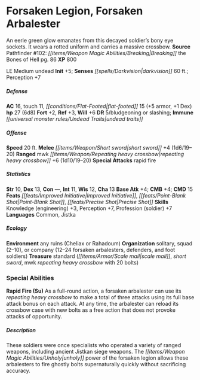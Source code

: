 ﻿---
cssclass: [monsters]
title1: Forsaken Legion, Forsaken Arbalester
desc_short: An eerie green glow emanates from this decayed soldier's bony eye sockets.
  It wears a rotted uniform and carries a massive crossbow.
title2: Forsaken Arbalester
CR: 3
sources:
- name: 'Pathfinder #102: Breaking the Bones of Hell'
  page: 86
  link: http://paizo.com/products/btpy9i8d?Pathfinder-Adventure-Path-102-Breaking-the-Bones-of-Hell
XP: 800
alignment: LE
size: Medium
type: undead
initiative:
  bonus: 5
senses:
  darkvision: 60
AC:
  AC: 16
  touch: 11
  flat_footed: 15
  components:
    armor: 5
    dex: 1
HP:
  HP: 27
  long: 6d8
saves:
  fort: 2
  ref: 3
  will: 6
DR:
- amount: 5
  weakness: bludgeoning or slashing
immunities:
- undead traits
speeds:
  base: 20
attacks:
  melee:
  - - text: short sword +4 (1d6/19-20)
      entries:
      - - damage: 1d6
          crit_range: 19-20
      attack: short sword
      bonus:
      - 4
  ranged:
  - - text: mwk repeating heavy crossbow +6 (1d10/19-20)
      entries:
      - - damage: 1d10
          crit_range: 19-20
      attack: mwk repeating heavy crossbow
      bonus:
      - 6
  special:
  - rapid fire
ability_scores:
  STR: 10
  DEX: 13
  CON:
  INT: 11
  WIS: 12
  CHA: 13
BAB: 4
CMB: 4
CMD: 15
feats:
- name: Improved Initiative
- name: Point-Blank Shot
- name: Precise Shot
skills:
  Knowledge (engineering): 3
  Perception: 7
  Profession (soldier): 7
languages:
- Common
- Jistka
ecology:
  environment: any ruins (Cheliax or Rahadoum)
  organization: solitary, squad (2-10), or company (12-24 forsaken arbalesters, defenders,
    and foot soldiers)
  treasure_type: standard
  treasure:
  - scale mail
  - short sword
  - mwk repeating heavy crossbow with 20 bolts
special_abilities:
  Rapid Fire (Su): As a full-round action, a forsaken arbalester can use its repeating
    heavy crossbow to make a total of three attacks using its full base attack bonus
    on each attack. At any time, the arbalester can reload its crossbow case with
    new bolts as a free action that does not provoke attacks of opportunity.
desc_long: These soldiers were once specialists who operated a variety of ranged weapons,
  including ancient Jistkan siege weapons. The unholy power of the forsaken legion
  allows these arbalesters to fire ghostly bolts supernaturally quickly without sacrificing
  accuracy.

---

# Forsaken Legion, Forsaken Arbalester
An eerie green glow emanates from this decayed soldier’s bony eye sockets. It wears a rotted uniform and carries a massive crossbow.
**Source** Pathfinder #102: _[[items/Weapon Magic Abilities/Breaking|Breaking]]_ the Bones of Hell pg. 86
**XP** 800

LE Medium undead
**Init** +5; **Senses** _[[spells/Darkvision|darkvision]]_ 60 ft.; Perception +7

##### Defense

**AC** 16, touch 11, _[[conditions/Flat-Footed|flat-footed]]_ 15 (+5 armor, +1 Dex)
**hp** 27 (6d8)
**Fort** +2, **Ref** +3, **Will** +6
**DR** 5/bludgeoning or slashing; **Immune** _[[universal monster rules/Undead Traits|undead traits]]_

##### Offense
**Speed** 20 ft.
**Melee** _[[items/Weapon/Short sword|short sword]]_ +4 (1d6/19–20)
**Ranged** mwk _[[items/Weapon/Repeating heavy crossbow|repeating heavy crossbow]]_ +6 (1d10/19–20)
**Special Attacks** rapid fire

##### Statistics
**Str** 10, **Dex** 13, **Con** —, **Int** 11, **Wis** 12, **Cha** 13
**Base Atk** +4; **CMB** +4; **CMD** 15
**Feats** _[[feats/Improved Initiative|Improved Initiative]]_, _[[feats/Point-Blank Shot|Point-Blank Shot]]_, _[[feats/Precise Shot|Precise Shot]]_
**Skills** Knowledge (engineering) +3, Perception +7, Profession (soldier) +7
**Languages** Common, Jistka

##### Ecology

**Environment** any ruins (Cheliax or Rahadoum)
**Organization** solitary, squad (2–10), or company (12–24 forsaken arbalesters, defenders, and foot soldiers)
**Treasure** standard (_[[items/Armor/Scale mail|scale mail]]_, _short sword_, mwk _repeating heavy crossbow_ with 20 bolts)

### Special Abilities

**Rapid Fire (Su)** As a full-round action, a forsaken arbalester can use its _repeating heavy crossbow_ to make a total of three attacks using its full base attack bonus on each attack. At any time, the arbalester can reload its crossbow case with new bolts as a free action that does not provoke attacks of opportunity.

##### Description

These soldiers were once specialists who operated a variety of ranged weapons, including ancient Jistkan siege weapons. The _[[items/Weapon Magic Abilities/Unholy|unholy]]_ power of the forsaken legion allows these arbalesters to fire ghostly bolts supernaturally quickly without sacrificing accuracy.